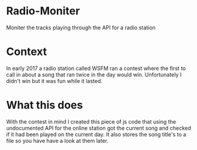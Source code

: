 # Radio-Moniter
Moniter the tracks playing through the API for a radio station

# Context
In early 2017 a radio station called WSFM ran a contest where the first to call in about a song that ran twice in the day would win. Unfortunately I didn't win but it was fun while it lasted.

# What this does
With the contest in mind I created this piece of js code that using the undocumented API for the online station got the current song and checked if it had been played on the current day. It also stores the song title's to a file so you have have a look at them later.
